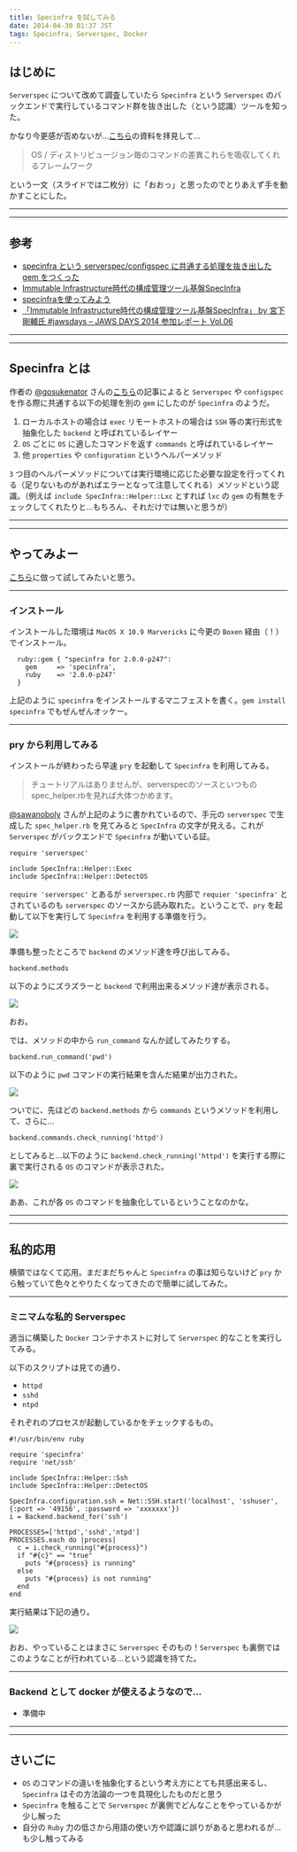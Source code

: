 ```yaml
---
title: Specinfra を試してみる
date: 2014-04-30 01:37 JST
tags: Specinfra, Serverspec, Docker
---
```


<H2>はじめに</H2>

`Serverspec` について改めて調査していたら `Specinfra` という `Serverspec` のバックエンドで実行しているコマンド群を抜き出した（という認識）ツールを知った。

かなり今更感が否めないが...[こちら](https://speakerdeck.com/mizzy/specinfra-at-jaws-days-2014)の資料を拝見して...

>OS / ディストリビュージョン毎のコマンドの差異これらを吸収してくれるフレームワーク

という一文（スライドでは二枚分）に「おおっ」と思ったのでとりあえず手を動かすことにした。

***
***

<H2>参考</H2>

 * [specinfra という serverspec/configspec に共通する処理を抜き出した gem をつくった](http://mizzy.org/blog/2013/11/30/1/)
 * [Immutable Infrastructure時代の構成管理ツール基盤SpecInfra](https://speakerdeck.com/mizzy/specinfra-at-jaws-days-2014)
 * [specinfraを使ってみよう](http://qiita.com/sawanoboly/items/d1e7794739d9d31a5316)
 * [「Immutable Infrastructure時代の構成管理ツール基盤SpecInfra」 by 宮下 剛輔氏 #jawsdays – JAWS DAYS 2014 参加レポート Vol.06](http://dev.classmethod.jp/cloud/aws/jawsdays2014-06/)

***
***

<H2>Specinfra とは</H2>

作者の [@gosukenator](https://twitter.com/gosukenator) さんの[こちら](http://mizzy.org/blog/2013/11/30/1/)の記事によると `Serverspec` や `configspec` を作る際に共通する以下の処理を別の `gem` にしたのが `Specinfra` のようだ。

 1. ローカルホストの場合は `exec` リモートホストの場合は `SSH` 等の実行形式を抽象化した `backend` と呼ばれているレイヤー
 1. `OS` ごとに `OS` に適したコマンドを返す `commands` と呼ばれているレイヤー
 1. 他 `properties` や `configuration` というヘルパーメソッド

`3` つ目のヘルパーメソッドについては実行環境に応じた必要な設定を行ってくれる（足りないものがあればエラーとなって注意してくれる）メソッドという認識。（例えば `include SpecInfra::Helper::Lxc` とすれば `lxc` の `gem` の有無をチェックしてくれたりと...もちろん、それだけでは無いと思うが）

***
***

<H2>やってみよー</H2>

[こちら](http://qiita.com/sawanoboly/items/d1e7794739d9d31a5316)に倣って試してみたいと思う。

***

<H3>インストール</H3>

インストールした環境は `MacOS X 10.9 Marvericks` に今更の `Boxen` 経由（！）でインストール。

~~~~
  ruby::gem { "specinfra for 2.0.0-p247":
    gem     => 'specinfra',
    ruby    => '2.0.0-p247'
  }
~~~~

上記のように `specinfra` をインストールするマニフェストを書く。`gem install specinfra` でもぜんぜんオッケー。

***

<H3>pry から利用してみる</H3>

インストールが終わったら早速 `pry` を起動して `Specinfra` を利用してみる。

>チュートリアルはありませんが、serverspecのソースといつものspec_helper.rbを見れば大体つかめます。

[@sawanoboly](https://twitter.com/sawanoboly) さんが上記のように書かれているので、手元の `serverspec` で生成した `spec_helper.rb` を見てみると `SpecInfra` の文字が見える。これが `Serverspec` がバックエンドで `Specinfra` が動いている証。

~~~~
require 'serverspec'

include SpecInfra::Helper::Exec
include SpecInfra::Helper::DetectOS
~~~~

`require 'serverspec'` とあるが `serverspec.rb` 内部で `requier 'specinfra'` とされているのも `serverspec` のソースから読み取れた。ということで、`pry` を起動して以下を実行して `Specinfra` を利用する準備を行う。

![](images/2014043001.png)

準備も整ったところで `backend` のメソッド達を呼び出してみる。

~~~~
backend.methods
~~~~

以下のようにズラズラーと `backend` で利用出来るメソッド達が表示される。

![](images/2014050101.png)

おお。

では、メソッドの中から `run_command` なんか試してみたりする。

~~~~
backend.run_command('pwd')
~~~~

以下のように `pwd` コマンドの実行結果を含んだ結果が出力された。

![](images/2014050102.png)

ついでに、先ほどの `backend.methods` から `commands` というメソッドを利用して、さらに...

~~~~
backend.commands.check_running('httpd')
~~~~

としてみると...以下のように `backend.check_running('httpd')` を実行する際に裏で実行される `OS` のコマンドが表示された。

![](images/2014050103.png)

ああ、これが各 `OS` のコマンドを抽象化しているということなのかな。

***
***

<H2>私的応用</H2>

横領ではなくて応用。まだまだちゃんと `Specinfra` の事は知らないけど `pry` から触っていて色々とやりたくなってきたので簡単に試してみた。

***

<H3>ミニマムな私的 Serverspec</H3>

適当に構築した `Docker` コンテナホストに対して `Serverspec` 的なことを実行してみる。

以下のスクリプトは見ての通り、

 * `httpd`
 * `sshd`
 * `ntpd`

それぞれのプロセスが起動しているかをチェックするもの。

~~~~
#!/usr/bin/env ruby

require 'specinfra'
require 'net/ssh'

include SpecInfra::Helper::Ssh
include SpecInfra::Helper::DetectOS

SpecInfra.configuration.ssh = Net::SSH.start('localhost', 'sshuser', {:port => '49156', :password => 'xxxxxxx'})
i = Backend.backend_for('ssh')

PROCESSES=['httpd','sshd','ntpd']
PROCESSES.each do |process|
  c = i.check_running("#{process}")
  if "#{c}" == "true"
    puts "#{process} is running"
  else
    puts "#{process} is not running"
  end
end
~~~~

実行結果は下記の通り。

![](images/2014050104.png)

おお、やっていることはまさに `Serverspec` そのもの！`Serverspec` も裏側ではこのようなことが行われている...という認識を持てた。

***

<H3>Backend として docker が使えるようなので...</H3>

 * 準備中

***
***

<H2>さいごに</H2>

 * `OS` のコマンドの違いを抽象化するという考え方にとても共感出来るし、`Specinfra` はその方法論の一つを具現化したものだと思う
 * `Specinfra` を触ることで `Serverspec` が裏側でどんなことをやっているかが少し解った
 * 自分の `Ruby` 力の低さから用語の使い方や認識に誤りがあると思われるが...も少し触ってみる
